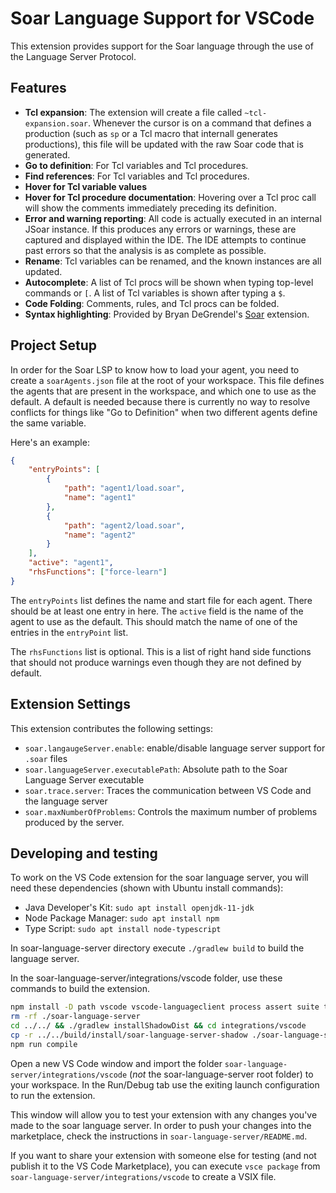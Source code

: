 # Soar Language Support for VSCode

This extension provides support for the Soar language through the use
of the Language Server Protocol.

## Features

- **Tcl expansion**: The extension will create a file called
  `~tcl-expansion.soar`. Whenever the cursor is on a command that
  defines a production (such as `sp` or a Tcl macro that internall
  generates productions), this file will be updated with the raw Soar
  code that is generated.
- **Go to definition**: For Tcl variables and Tcl procedures.
- **Find references**: For Tcl variables and Tcl procedures.
- **Hover for Tcl variable values**
- **Hover for Tcl procedure documentation**: Hovering over a Tcl proc
  call will show the comments immediately preceding its definition.
- **Error and warning reporting**: All code is actually executed in an
  internal JSoar instance. If this produces any errors or warnings,
  these are captured and displayed within the IDE. The IDE attempts to
  continue past errors so that the analysis is as complete as
  possible.
- **Rename**: Tcl variables can be renamed, and the known instances
  are all updated.
- **Autocomplete**: A list of Tcl procs will be shown when typing
  top-level commands or `[`. A list of Tcl variables is shown after
  typing a `$`.
- **Code Folding**: Comments, rules, and Tcl procs can be folded.
- **Syntax highlighting**: Provided by Bryan DeGrendel's
  [Soar](https://marketplace.visualstudio.com/items?itemName=bdegrend.soar)
  extension.

## Project Setup

In order for the Soar LSP to know how to load your agent, you need to
create a `soarAgents.json` file at the root of your workspace. This
file defines the agents that are present in the workspace, and which
one to use as the default. A default is needed because there is
currently no way to resolve conflicts for things like "Go to
Definition" when two different agents define the same variable.

Here's an example:

```json
{
    "entryPoints": [
        {
            "path": "agent1/load.soar",
            "name": "agent1"
        },
        {
            "path": "agent2/load.soar",
            "name": "agent2"
        }
    ],
    "active": "agent1",
    "rhsFunctions": ["force-learn"]
}

```

The `entryPoints` list defines the name and start file for each
agent. There should be at least one entry in here. The `active` field
is the name of the agent to use as the default. This should match the
name of one of the entries in the `entryPoint` list.

The `rhsFunctions` list is optional. This is a list of right hand side
functions that should not produce warnings even though they are not
defined by default.

## Extension Settings

This extension contributes the following settings:

- `soar.langaugeServer.enable`: enable/disable language server support for `.soar` files
- `soar.languageServer.executablePath`: Absolute path to the Soar Language Server executable
- `soar.trace.server`: Traces the communication between VS Code and the language server
- `soar.maxNumberOfProblems`: Controls the maximum number of problems produced by the server.

## Developing and testing

To work on the VS Code extension for the soar language server, you will need these dependencies (shown with Ubuntu install commands):

- Java Developer's Kit: `sudo apt install openjdk-11-jdk`
- Node Package Manager: `sudo apt install npm`
- Type Script: `sudo apt install node-typescript`

In soar-language-server directory execute `./gradlew build` to build the language server.

In the soar-language-server/integrations/vscode folder, use these commands to build the extension.

```bash
npm install -D path vscode vscode-languageclient process assert suite test module @types/node @types/mocha
rm -rf ./soar-language-server
cd ../../ && ./gradlew installShadowDist && cd integrations/vscode 
cp -r ../../build/install/soar-language-server-shadow ./soar-language-server
npm run compile
```

Open a new VS Code window and import the folder `soar-language-server/integrations/vscode` (*not* the soar-language-server root folder) to your workspace. In the Run/Debug tab use the exiting launch configuration to run the extension.

This window will allow you to test your extension with any changes you've made to the soar language server. In order to push your changes into the marketplace, check the instructions in `soar-language-server/README.md`.

If you want to share your extension with someone else for testing (and not publish it to the VS Code Marketplace), you can execute `vsce package` from `soar-language-server/integrations/vscode` to create a VSIX file.
